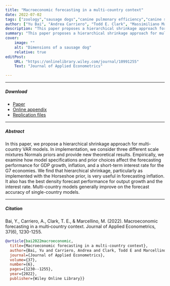 ```yaml
---
title: "Macroeconomic forecasting in a multi-country context" 
date: 2022-07-02
tags: ["zoology","sausage dogs","canine pulmonary efficiency","canine science","experimental zoology"]
author: ["Yu Bai", "Andrea Carriero", "Todd E. Clark", "Massimiliano Marcellino"]
description: "This paper proposes a hierarchical shrinkage approach for multi-country VAR models and finds that it works particularly well for inflation forecasting. Published in the Journal of Applied Econometrics, 2022." 
summary: "This paper proposes a hierarchical shrinkage approach for multi-country VAR models and finds that it works particularly well for inflation forecasting. " 
cover:
    image: ""
    alt: "Dimensions of a sausage dog"
    relative: true
editPost:
    URL: "https://onlinelibrary.wiley.com/journal/10991255"
    Text: "Journal of Applied Econometrics"

---
```


---

##### Download

+ [Paper](https://onlinelibrary.wiley.com/doi/abs/10.1002/jae.2923)
+ [Online appendix](JAE_appendix.pdf)
+ [Replication files](https://github.com/jdluxun1/panel_forecasting)

---

##### Abstract

In this paper, we propose a hierarchical shrinkage approach for multi-country VAR models. In implementation, we consider three different scale mixtures Normals priors and provide new theoretical results. Empirically, we examine how model specifications and prior choices affect the forecasting performance for GDP growth, inflation, and a short-term interest rate for the G7 economies. We find that hierarchical shrinkage, particularly as implemented with the Horseshoe prior, is very useful in forecasting inflation. It also has the best density forecast performance for output growth and the interest rate. Multi-country models generally improve on the forecast accuracy of single-country models.

---


##### Citation

Bai, Y., Carriero, A., Clark, T. E., & Marcellino, M. (2022). Macroeconomic forecasting in a multi‐country context. Journal of Applied Econometrics, 37(6), 1230-1255.

```BibTeX
@article{bai2022macroeconomic,
  title={Macroeconomic forecasting in a multi-country context},
  author={Bai, Yu and Carriero, Andrea and Clark, Todd E and Marcellino, Massimiliano},
  journal={Journal of Applied Econometrics},
  volume={37},
  number={6},
  pages={1230--1255},
  year={2022},
  publisher={Wiley Online Library}}
```


